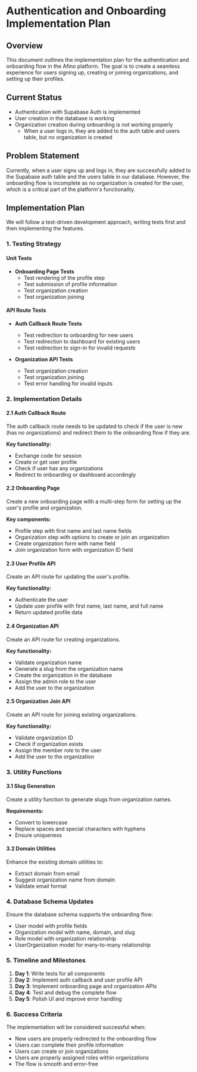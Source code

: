 # Authentication and Onboarding Implementation Plan

## Overview

This document outlines the implementation plan for the authentication and onboarding flow in the Afino platform. The goal is to create a seamless experience for users signing up, creating or joining organizations, and setting up their profiles.

## Current Status

- Authentication with Supabase Auth is implemented
- User creation in the database is working
- Organization creation during onboarding is not working properly
  - When a user logs in, they are added to the auth table and users table, but no organization is created

## Problem Statement

Currently, when a user signs up and logs in, they are successfully added to the Supabase auth table and the users table in our database. However, the onboarding flow is incomplete as no organization is created for the user, which is a critical part of the platform's functionality.

## Implementation Plan

We will follow a test-driven development approach, writing tests first and then implementing the features.

### 1. Testing Strategy

#### Unit Tests

- **Onboarding Page Tests**
  - Test rendering of the profile step
  - Test submission of profile information
  - Test organization creation
  - Test organization joining

#### API Route Tests

- **Auth Callback Route Tests**
  - Test redirection to onboarding for new users
  - Test redirection to dashboard for existing users
  - Test redirection to sign-in for invalid requests

- **Organization API Tests**
  - Test organization creation
  - Test organization joining
  - Test error handling for invalid inputs

### 2. Implementation Details

#### 2.1 Auth Callback Route

The auth callback route needs to be updated to check if the user is new (has no organizations) and redirect them to the onboarding flow if they are.

**Key functionality:**
- Exchange code for session
- Create or get user profile
- Check if user has any organizations
- Redirect to onboarding or dashboard accordingly

#### 2.2 Onboarding Page

Create a new onboarding page with a multi-step form for setting up the user's profile and organization.

**Key components:**
- Profile step with first name and last name fields
- Organization step with options to create or join an organization
- Create organization form with name field
- Join organization form with organization ID field

#### 2.3 User Profile API

Create an API route for updating the user's profile.

**Key functionality:**
- Authenticate the user
- Update user profile with first name, last name, and full name
- Return updated profile data

#### 2.4 Organization API

Create an API route for creating organizations.

**Key functionality:**
- Validate organization name
- Generate a slug from the organization name
- Create the organization in the database
- Assign the admin role to the user
- Add the user to the organization

#### 2.5 Organization Join API

Create an API route for joining existing organizations.

**Key functionality:**
- Validate organization ID
- Check if organization exists
- Assign the member role to the user
- Add the user to the organization

### 3. Utility Functions

#### 3.1 Slug Generation

Create a utility function to generate slugs from organization names.

**Requirements:**
- Convert to lowercase
- Replace spaces and special characters with hyphens
- Ensure uniqueness

#### 3.2 Domain Utilities

Enhance the existing domain utilities to:
- Extract domain from email
- Suggest organization name from domain
- Validate email format

### 4. Database Schema Updates

Ensure the database schema supports the onboarding flow:
- User model with profile fields
- Organization model with name, domain, and slug
- Role model with organization relationship
- UserOrganization model for many-to-many relationship

### 5. Timeline and Milestones

1. **Day 1**: Write tests for all components
2. **Day 2**: Implement auth callback and user profile API
3. **Day 3**: Implement onboarding page and organization APIs
4. **Day 4**: Test and debug the complete flow
5. **Day 5**: Polish UI and improve error handling

### 6. Success Criteria

The implementation will be considered successful when:
- New users are properly redirected to the onboarding flow
- Users can complete their profile information
- Users can create or join organizations
- Users are properly assigned roles within organizations
- The flow is smooth and error-free
